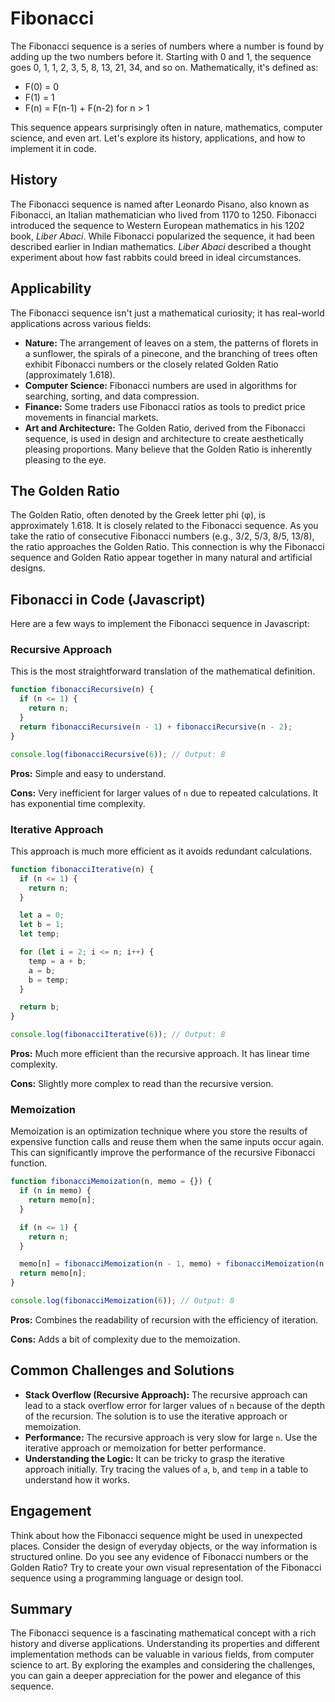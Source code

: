 # Fibonacci

The Fibonacci sequence is a series of numbers where a number is found by adding up the two numbers before it. Starting with 0 and 1, the sequence goes 0, 1, 1, 2, 3, 5, 8, 13, 21, 34, and so on. Mathematically, it's defined as:

*   F(0) = 0
*   F(1) = 1
*   F(n) = F(n-1) + F(n-2) for n > 1

This sequence appears surprisingly often in nature, mathematics, computer science, and even art. Let's explore its history, applications, and how to implement it in code.

## History

The Fibonacci sequence is named after Leonardo Pisano, also known as Fibonacci, an Italian mathematician who lived from 1170 to 1250. Fibonacci introduced the sequence to Western European mathematics in his 1202 book, *Liber Abaci*.  While Fibonacci popularized the sequence, it had been described earlier in Indian mathematics. *Liber Abaci* described a thought experiment about how fast rabbits could breed in ideal circumstances.

## Applicability

The Fibonacci sequence isn't just a mathematical curiosity; it has real-world applications across various fields:

*   **Nature:** The arrangement of leaves on a stem, the patterns of florets in a sunflower, the spirals of a pinecone, and the branching of trees often exhibit Fibonacci numbers or the closely related Golden Ratio (approximately 1.618).
*   **Computer Science:**  Fibonacci numbers are used in algorithms for searching, sorting, and data compression.
*   **Finance:** Some traders use Fibonacci ratios as tools to predict price movements in financial markets.
*   **Art and Architecture:** The Golden Ratio, derived from the Fibonacci sequence, is used in design and architecture to create aesthetically pleasing proportions. Many believe that the Golden Ratio is inherently pleasing to the eye.

## The Golden Ratio

The Golden Ratio, often denoted by the Greek letter phi (φ), is approximately 1.618. It is closely related to the Fibonacci sequence. As you take the ratio of consecutive Fibonacci numbers (e.g., 3/2, 5/3, 8/5, 13/8), the ratio approaches the Golden Ratio.  This connection is why the Fibonacci sequence and Golden Ratio appear together in many natural and artificial designs.

## Fibonacci in Code (Javascript)

Here are a few ways to implement the Fibonacci sequence in Javascript:

### Recursive Approach

This is the most straightforward translation of the mathematical definition.

```javascript
function fibonacciRecursive(n) {
  if (n <= 1) {
    return n;
  }
  return fibonacciRecursive(n - 1) + fibonacciRecursive(n - 2);
}

console.log(fibonacciRecursive(6)); // Output: 8
```

**Pros:** Simple and easy to understand.

**Cons:** Very inefficient for larger values of `n` due to repeated calculations. It has exponential time complexity.

### Iterative Approach

This approach is much more efficient as it avoids redundant calculations.

```javascript
function fibonacciIterative(n) {
  if (n <= 1) {
    return n;
  }

  let a = 0;
  let b = 1;
  let temp;

  for (let i = 2; i <= n; i++) {
    temp = a + b;
    a = b;
    b = temp;
  }

  return b;
}

console.log(fibonacciIterative(6)); // Output: 8
```

**Pros:** Much more efficient than the recursive approach.  It has linear time complexity.

**Cons:** Slightly more complex to read than the recursive version.

### Memoization

Memoization is an optimization technique where you store the results of expensive function calls and reuse them when the same inputs occur again.  This can significantly improve the performance of the recursive Fibonacci function.

```javascript
function fibonacciMemoization(n, memo = {}) {
  if (n in memo) {
    return memo[n];
  }

  if (n <= 1) {
    return n;
  }

  memo[n] = fibonacciMemoization(n - 1, memo) + fibonacciMemoization(n - 2, memo);
  return memo[n];
}

console.log(fibonacciMemoization(6)); // Output: 8
```

**Pros:**  Combines the readability of recursion with the efficiency of iteration.

**Cons:**  Adds a bit of complexity due to the memoization.

## Common Challenges and Solutions

*   **Stack Overflow (Recursive Approach):**  The recursive approach can lead to a stack overflow error for larger values of `n` because of the depth of the recursion.  The solution is to use the iterative approach or memoization.
*   **Performance:** The recursive approach is very slow for large `n`.  Use the iterative approach or memoization for better performance.
*   **Understanding the Logic:**  It can be tricky to grasp the iterative approach initially.  Try tracing the values of `a`, `b`, and `temp` in a table to understand how it works.

## Engagement

Think about how the Fibonacci sequence might be used in unexpected places. Consider the design of everyday objects, or the way information is structured online. Do you see any evidence of Fibonacci numbers or the Golden Ratio? Try to create your own visual representation of the Fibonacci sequence using a programming language or design tool.

## Summary

The Fibonacci sequence is a fascinating mathematical concept with a rich history and diverse applications. Understanding its properties and different implementation methods can be valuable in various fields, from computer science to art. By exploring the examples and considering the challenges, you can gain a deeper appreciation for the power and elegance of this sequence.
